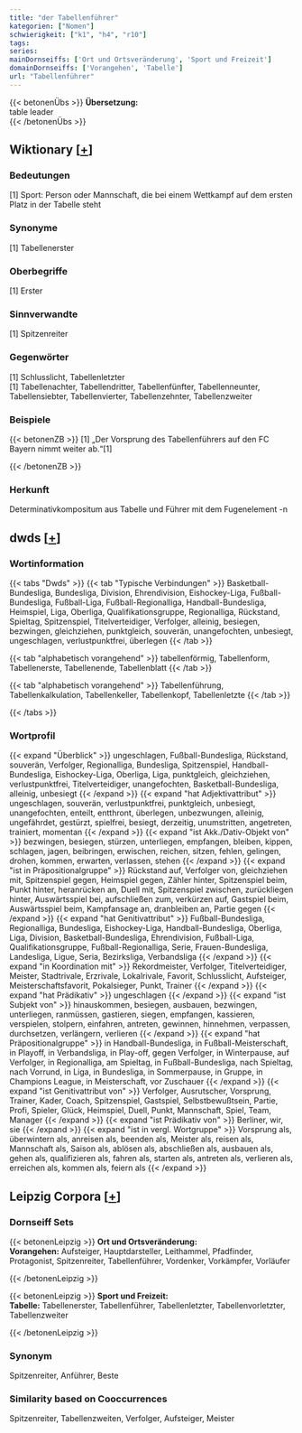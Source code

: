 ```yaml
---
title: "der Tabellenführer"
kategorien: ["Nomen"]
schwierigkeit: ["k1", "h4", "r10"]
tags:
series:
mainDornseiffs: ['Ort und Ortsveränderung', 'Sport und Freizeit']
domainDornseiffs: ['Vorangehen', 'Tabelle']
url: "Tabellenführer"
---
```


{{< betonenÜbs >}}
**Übersetzung:**  
table leader  
{{< /betonenÜbs >}}

## Wiktionary [[+](https://de.wiktionary.org/wiki/Tabellenführer)]

### Bedeutungen
[1] Sport: Person oder Mannschaft, die bei einem Wettkampf auf dem ersten Platz in der Tabelle steht  

### Synonyme
[1] Tabellenerster  

### Oberbegriffe
[1] Erster  

### Sinnverwandte
[1] Spitzenreiter  

### Gegenwörter
[1] Schlusslicht, Tabellenletzter  
[1] Tabellenachter, Tabellendritter, Tabellenfünfter, Tabellenneunter, Tabellensiebter, Tabellenvierter, Tabellenzehnter, Tabellenzweiter  

### Beispiele
{{< betonenZB >}}
[1] „Der Vorsprung des Tabellenführers auf den FC Bayern nimmt weiter ab.“[1]  

{{< /betonenZB >}}
### Herkunft
Determinativkompositum aus Tabelle und Führer mit dem Fugenelement -n  



## dwds [[+](https://www.dwds.de/wb/Tabellenführer)]

### Wortinformation
{{< tabs "Dwds" >}}
{{< tab "Typische Verbindungen" >}}
Basketball-Bundesliga, Bundesliga, Division, Ehrendivision, Eishockey-Liga, Fußball-Bundesliga, Fußball-Liga, Fußball-Regionalliga, Handball-Bundesliga, Heimspiel, Liga, Oberliga, Qualifikationsgruppe, Regionalliga, Rückstand, Spieltag, Spitzenspiel, Titelverteidiger, Verfolger, alleinig, besiegen, bezwingen, gleichziehen, punktgleich, souverän, unangefochten, unbesiegt, ungeschlagen, verlustpunktfrei, überlegen
{{< /tab >}}

{{< tab "alphabetisch vorangehend" >}}
tabellenförmig, Tabellenform, Tabellenerste, Tabellenende, Tabellenblatt
{{< /tab >}}

{{< tab "alphabetisch vorangehend" >}}
Tabellenführung, Tabellenkalkulation, Tabellenkeller, Tabellenkopf, Tabellenletzte
{{< /tab >}}

{{< /tabs >}}

### Wortprofil
{{< expand "Überblick" >}} ungeschlagen, Fußball-Bundesliga, Rückstand, souverän, Verfolger, Regionalliga, Bundesliga, Spitzenspiel, Handball-Bundesliga, Eishockey-Liga, Oberliga, Liga, punktgleich, gleichziehen, verlustpunktfrei, Titelverteidiger, unangefochten, Basketball-Bundesliga, alleinig, unbesiegt {{< /expand >}}
{{< expand "hat Adjektivattribut" >}} ungeschlagen, souverän, verlustpunktfrei, punktgleich, unbesiegt, unangefochten, enteilt, entthront, überlegen, unbezwungen, alleinig, ungefährdet, gestürzt, spielfrei, besiegt, derzeitig, unumstritten, angetreten, trainiert, momentan {{< /expand >}}
{{< expand "ist Akk./Dativ-Objekt von" >}} bezwingen, besiegen, stürzen, unterliegen, empfangen, bleiben, kippen, schlagen, jagen, beibringen, erwischen, reichen, sitzen, fehlen, gelingen, drohen, kommen, erwarten, verlassen, stehen {{< /expand >}}
{{< expand "ist in Präpositionalgruppe" >}} Rückstand auf, Verfolger von, gleichziehen mit, Spitzenspiel gegen, Heimspiel gegen, Zähler hinter, Spitzenspiel beim, Punkt hinter, heranrücken an, Duell mit, Spitzenspiel zwischen, zurückliegen hinter, Auswärtsspiel bei, aufschließen zum, verkürzen auf, Gastspiel beim, Auswärtsspiel beim, Kampfansage an, dranbleiben an, Partie gegen {{< /expand >}}
{{< expand "hat Genitivattribut" >}} Fußball-Bundesliga, Regionalliga, Bundesliga, Eishockey-Liga, Handball-Bundesliga, Oberliga, Liga, Division, Basketball-Bundesliga, Ehrendivision, Fußball-Liga, Qualifikationsgruppe, Fußball-Regionalliga, Serie, Frauen-Bundesliga, Landesliga, Ligue, Seria, Bezirksliga, Verbandsliga {{< /expand >}}
{{< expand "in Koordination mit" >}} Rekordmeister, Verfolger, Titelverteidiger, Meister, Stadtrivale, Erzrivale, Lokalrivale, Favorit, Schlusslicht, Aufsteiger, Meisterschaftsfavorit, Pokalsieger, Punkt, Trainer {{< /expand >}}
{{< expand "hat Prädikativ" >}} ungeschlagen {{< /expand >}}
{{< expand "ist Subjekt von" >}} hinauskommen, besiegen, ausbauen, bezwingen, unterliegen, ranmüssen, gastieren, siegen, empfangen, kassieren, verspielen, stolpern, einfahren, antreten, gewinnen, hinnehmen, verpassen, durchsetzen, verlängern, verlieren {{< /expand >}}
{{< expand "hat Präpositionalgruppe" >}} in Handball-Bundesliga, in Fußball-Meisterschaft, in Playoff, in Verbandsliga, in Play-off, gegen Verfolger, in Winterpause, auf Verfolger, in Regionalliga, am Spieltag, in Fußball-Bundesliga, nach Spieltag, nach Vorrund, in Liga, in Bundesliga, in Sommerpause, in Gruppe, in Champions League, in Meisterschaft, vor Zuschauer {{< /expand >}}
{{< expand "ist Genitivattribut von" >}} Verfolger, Ausrutscher, Vorsprung, Trainer, Kader, Coach, Spitzenspiel, Gastspiel, Selbstbewußtsein, Partie, Profi, Spieler, Glück, Heimspiel, Duell, Punkt, Mannschaft, Spiel, Team, Manager {{< /expand >}}
{{< expand "ist Prädikativ von" >}} Berliner, wir, sie {{< /expand >}}
{{< expand "ist in vergl. Wortgruppe" >}} Vorsprung als, überwintern als, anreisen als, beenden als, Meister als, reisen als, Mannschaft als, Saison als, ablösen als, abschließen als, ausbauen als, gehen als, qualifizieren als, fahren als, starten als, antreten als, verlieren als, erreichen als, kommen als, feiern als {{< /expand >}}

## Leipzig Corpora [[+](https://corpora.uni-leipzig.de/en/res?word=Tabellenführer&corpusId=deu_newscrawl-public_2018)]

### Dornseiff Sets
{{< betonenLeipzig >}}
**Ort und Ortsveränderung:**  
**Vorangehen:** Aufsteiger, Hauptdarsteller, Leithammel, Pfadfinder, Protagonist, Spitzenreiter, Tabellenführer, Vordenker, Vorkämpfer, Vorläufer  

{{< /betonenLeipzig >}}


{{< betonenLeipzig >}}
**Sport und Freizeit:**  
**Tabelle:** Tabellenerster, Tabellenführer, Tabellenletzter, Tabellenvorletzter, Tabellenzweiter  

{{< /betonenLeipzig >}}

### Synonym
Spitzenreiter, Anführer, Beste


### Similarity based on Cooccurrences
Spitzenreiter, Tabellenzweiten, Verfolger, Aufsteiger, Meister

